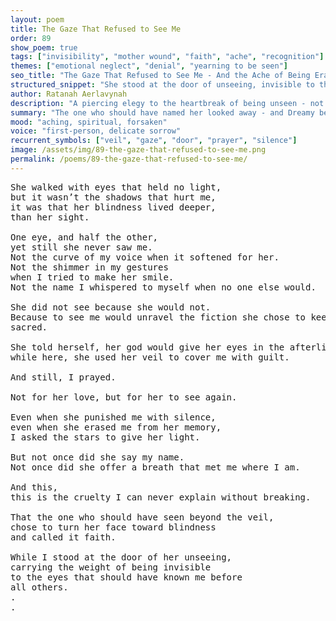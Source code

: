 ```yaml
---
layout: poem
title: The Gaze That Refused to See Me
order: 89
show_poem: true
tags: ["invisibility", "mother wound", "faith", "ache", "recognition"]
themes: ["emotional neglect", "denial", "yearning to be seen"]
seo_title: "The Gaze That Refused to See Me - And the Ache of Being Erased by the Eyes That Should Have Known"
structured_snippet: "She stood at the door of unseeing, invisible to the one whose eyes should’ve seen her first."
author: Ratanah Aerlavynah
description: "A piercing elegy to the heartbreak of being unseen - not by strangers, but by sacred origin."
summary: "The one who should have named her looked away - and Dreamy became sacred absence, remembered only by stars."
mood: "aching, spiritual, forsaken"
voice: "first-person, delicate sorrow"
recurrent_symbols: ["veil", "gaze", "door", "prayer", "silence"]
image: /assets/img/89-the-gaze-that-refused-to-see-me.png
permalink: /poems/89-the-gaze-that-refused-to-see-me/
---
```


<pre>
She walked with eyes that held no light, 
but it wasn’t the shadows that hurt me, 
it was that her blindness lived deeper,
than her sight.

One eye, and half the other, 
yet still she never saw me.
Not the curve of my voice when it softened for her. 
Not the shimmer in my gestures
when I tried to make her smile. 
Not the name I whispered to myself when no one else would.

She did not see because she would not. 
Because to see me would unravel the fiction she chose to keep,
sacred.

She told herself, her god would give her eyes in the afterlife, 
while here, she used her veil to cover me with guilt.

And still, I prayed. 

Not for her love, but for her to see again. 

Even when she punished me with silence, 
even when she erased me from her memory, 
I asked the stars to give her light.

But not once did she say my name.
Not once did she offer a breath that met me where I am.

And this, 
this is the cruelty I can never explain without breaking.

That the one who should have seen beyond the veil,
chose to turn her face toward blindness
and called it faith.

While I stood at the door of her unseeing, 
carrying the weight of being invisible 
to the eyes that should have known me before 
all others.
.
.
</pre>
